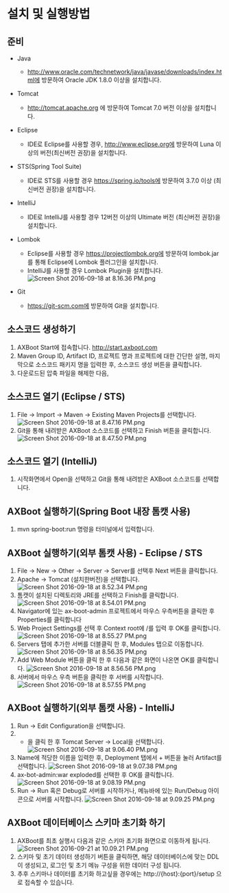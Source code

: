 # 설치 및 실행방법

## 준비
- Java
    - http://www.oracle.com/technetwork/java/javase/downloads/index.html에 방문하여 Oracle JDK 1.8.0 이상을 설치합니다.

- Tomcat
    - http://tomcat.apache.org 에 방문하여 Tomcat 7.0 버전 이상을 설치합니다.

- Eclipse
    - IDE로 Eclipse를 사용할 경우, http://www.eclipse.org에 방문하여 Luna 이상의 버전(최신버전 권장)을 설치합니다.

- STS(Spring Tool Suite)
    - IDE로 STS를 사용할 경우 https://spring.io/tools에 방문하여 3.7.0 이상 (최신버전 권장)을 설치합니다.

- IntelliJ
    - IDE로 IntelliJ를 사용할 경우 12버전 이상의 Ultimate 버전 (최신버전 권장)을 설치합니다.

- Lombok
    - Eclipse를 사용할 경우 https://projectlombok.org에 방문하여 lombok.jar를 통해 Eclipse에 Lombok 플러그인을 설치합니다.
    - IntelliJ를 사용할 경우 Lombok Plugin을 설치합니다.
    ![Screen Shot 2016-09-18 at 8.16.36 PM.png](assets/4C931C12EF473748B9764E3C577F1ADA.png)

- Git
    - https://git-scm.com에 방문하여 Git을 설치합니다.

## 소스코드 생성하기
1. AXBoot Start에 접속합니다. http://start.axboot.com 
2. Maven Group ID, Artifact ID, 프로젝트 명과 프로젝트에 대한 간단한 설명, 마지막으로 소스코드 패키지 명을 입력한 후, 소스코드 생성 버튼을 클릭합니다.
3. 다운로드된 압축 파일을 해제한 다음, 

## 소스코드 열기 (Eclipse / STS)
1. File -> Import -> Maven -> Existing Maven Projects를 선택합니다.
![Screen Shot 2016-09-18 at 8.47.16 PM.png](assets/051D52BAB831B343A689A158A1FA2059.png)
2. Git을 통해 내려받은 AXBoot 소스코드를 선택하고 Finish 버튼을 클릭합니다.
![Screen Shot 2016-09-18 at 8.47.50 PM.png](assets/E184CBDA6EA5C2575F667185C3C47AC7.png)

## 소스코드 열기 (IntelliJ)
1. 시작화면에서 Open을 선택하고 Git을 통해 내려받은 AXBoot 소스코드를 선택합니다.

## AXBoot 실행하기(Spring Boot 내장 톰캣 사용)
1. mvn spring-boot:run 명령을 터미널에서 입력합니다.

## AXBoot 실행하기(외부 톰캣 사용) - Eclipse / STS
1. File -> New -> Other -> Server -> Server를 선택후 Next 버튼을 클릭합니다.
2. Apache -> Tomcat (설치한버전)을 선택합니다.
![Screen Shot 2016-09-18 at 8.52.34 PM.png](assets/7F7DDEBD8CA199027EA572EFD1921509.png)
3. 톰캣이 설치된 디렉토리와 JRE를 선택하고 Finish를 클릭합니다.
![Screen Shot 2016-09-18 at 8.54.01 PM.png](assets/3C3F26E62703EC665AEAFB3E915097A9.png)
4. Navigator에 있는 ax-boot-admin 프로젝트에서 마우스 우측버튼을 클릭한 후 Properties를 클릭합니다
5. Web Project Settings를 선택 후 Context root에 /를 입력 후 OK를 클릭합니다.
![Screen Shot 2016-09-18 at 8.55.27 PM.png](assets/389946B551B2158389A712E8F4CA8F9C.png)
6. Servers 탭에 추가한 서버를 더블클릭 한 후, Modules 탭으로 이동합니다.
![Screen Shot 2016-09-18 at 8.56.35 PM.png](assets/0B3C997C9CA1DFF9F75ACE600FD6C41D.png)
7. Add Web Module 버튼을 클릭 한 후 다음과 같은 화면이 나온면 OK를 클릭합니다.
![Screen Shot 2016-09-18 at 8.56.56 PM.png](assets/DB4F006EE21B8C2ABE05719D6C7F7154.png)
8. 서버에서 마우스 우측 버튼을 클릭한 후 서버를 시작합니다.
![Screen Shot 2016-09-18 at 8.57.55 PM.png](assets/5FA7768083A6E74B671C2DEA3909ED5F.png)


## AXBoot 실행하기(외부 톰캣 사용) - IntelliJ
1. Run -> Edit Configuration을 선택합니다.
2. + 을 클릭 한 후 Tomcat Server -> Local을 선택합니다.
![Screen Shot 2016-09-18 at 9.06.40 PM.png](assets/254E34097753EECA21A34EC37BD4C4E3.png)
3. Name에 적당한 이름을 입력한 후, Deployment 탭에서 + 버튼을 눌러 Artifact를 선택합니다.
![Screen Shot 2016-09-18 at 9.07.38 PM.png](assets/C3BC6284E6352FDE906B021898D717E4.png)
4. ax-bot-admin:war exploded를 선택한 후 OK를 클릭합니다.
![Screen Shot 2016-09-18 at 9.08.19 PM.png](assets/AFE48613BAECB32981879DF6CAA976B0.png)
5. Run -> Run 혹은 Debug로 서버를 시작하거나, 메뉴바에 있는 Run/Debug 아이콘으로 서버를 시작합니다.
![Screen Shot 2016-09-18 at 9.09.25 PM.png](assets/D869FA1AB5865C57E39EF2D64AF2EFCB.png)

## AXBoot 데이터베이스 스키마 초기화 하기
1. AXBoot를 최초 실행시 다음과 같은 스키마 초기화 화면으로 이동하게 됩니다.
![Screen Shot 2016-09-21 at 10.09.21 PM.png](assets/CC4C7EE0410A46CFA851A3747DCC8CD1.png)
2. 스키마 및 초기 데이터 생성하기 버튼을 클릭하면, 해당 데이터베이스에 맞는 DDL이 생성되고, 로그인 및 초기 메뉴 구성을 위한 데이터 구성 됩니다.
3. 추후 스키마나 데이터를 초기화 하고싶을 경우에는 http://{host}:{port}/setup 으로 접속할 수 있습니다.